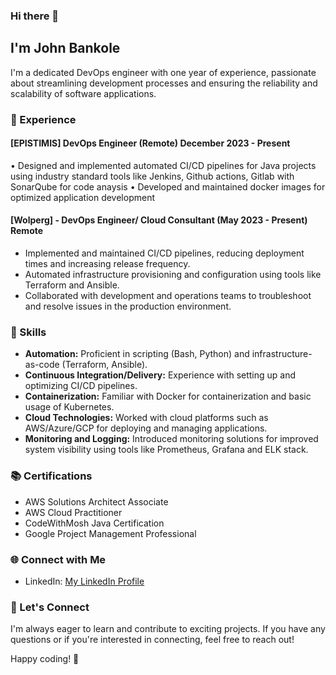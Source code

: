 ### Hi there 👋

## I'm John Bankole

I'm a dedicated DevOps engineer with one year of experience, passionate about streamlining development processes and ensuring the reliability and scalability of software applications.

### 💼 Experience

#### [EPISTIMIS] DevOps Engineer (Remote)	December 2023 - Present
•	Designed and implemented automated CI/CD pipelines for Java projects using industry standard tools like Jenkins, Github actions,  Gitlab with SonarQube for code anaysis
•	Developed and maintained docker images for optimized application development


#### [Wolperg] - DevOps Engineer/ Cloud Consultant (May 2023 - Present)    Remote
- Implemented and maintained CI/CD pipelines, reducing deployment times and increasing release frequency.
- Automated infrastructure provisioning and configuration using tools like Terraform and Ansible.
- Collaborated with development and operations teams to troubleshoot and resolve issues in the production environment.

### 🚀 Skills

- **Automation:** Proficient in scripting (Bash, Python) and infrastructure-as-code (Terraform, Ansible).
- **Continuous Integration/Delivery:** Experience with setting up and optimizing CI/CD pipelines.
- **Containerization:** Familiar with Docker for containerization and basic usage of Kubernetes.
- **Cloud Technologies:** Worked with cloud platforms such as AWS/Azure/GCP for deploying and managing applications.
- **Monitoring and Logging:** Introduced monitoring solutions for improved system visibility using tools like Prometheus, Grafana and ELK stack.

### 📚 Certifications

- AWS Solutions Architect Associate
- AWS Cloud Practitioner
- CodeWithMosh Java Certification
- Google Project Management Professional 

### 🌐 Connect with Me

- LinkedIn: [My LinkedIn Profile](https://www.linkedin.com/in/john-bankole-11991876/)

### 🤝 Let's Connect

I'm always eager to learn and contribute to exciting projects. If you have any questions or if you're interested in connecting, feel free to reach out!

Happy coding! 🚀


<!--
**bankolejohn/bankolejohn** is a ✨ _special_ ✨ repository because its `README.md` (this file) appears on your GitHub profile.

Here are some ideas to get you started:

- 🔭 I’m currently working on ...
- 🌱 I’m currently learning ...
- 👯 I’m looking to collaborate on ...
- 🤔 I’m looking for help with ...
- 💬 Ask me about ...
- 📫 How to reach me: ...
- 😄 Pronouns: ...
- ⚡ Fun fact: ...
-->
